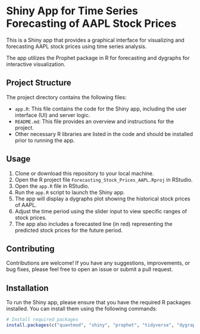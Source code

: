 # Shiny App for Time Series Forecasting of AAPL Stock Prices

This is a Shiny app that provides a graphical interface for visualizing and forecasting AAPL stock prices using time series analysis. 

The app utilizes the Prophet package in R for forecasting and dygraphs for interactive visualization.

## Project Structure

The project directory contains the following files:

- `app.R`: This file contains the code for the Shiny app, including the user interface (UI) and server logic.
- `README.md`: This file provides an overview and instructions for the project.
- Other necessary R libraries are listed in the code and should be installed prior to running the app.

## Usage

1. Clone or download this repository to your local machine.
2. Open the R project file `Forecasting_Stock_Prices_AAPL.Rproj` in RStudio.
3. Open the `app.R` file in RStudio.
4. Run the `app.R` script to launch the Shiny app.
5. The app will display a dygraphs plot showing the historical stock prices of AAPL.
6. Adjust the time period using the slider input to view specific ranges of stock prices.
7. The app also includes a forecasted line (in red) representing the predicted stock prices for the future period.

## Contributing

Contributions are welcome! If you have any suggestions, improvements, or bug fixes, please feel free to open an issue or submit a pull request.

## Installation

To run the Shiny app, please ensure that you have the required R packages installed. You can install them using the following commands:

```R
# Install required packages
install.packages(c("quantmod", "shiny", "prophet", "tidyverse", "dygraphs", "xts", "lubridate"))
